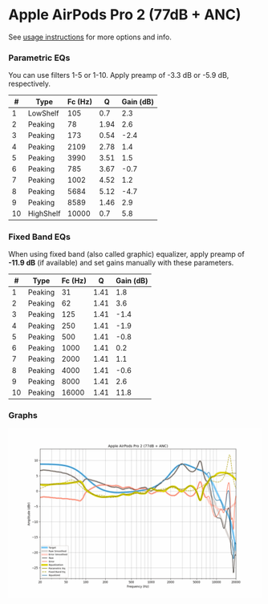 # Apple AirPods Pro 2 (77dB + ANC)
See [usage instructions](https://github.com/jaakkopasanen/AutoEq#usage) for more options and info.

### Parametric EQs
You can use filters 1-5 or 1-10. Apply preamp of -3.3 dB or -5.9 dB, respectively.

|   # | Type      |   Fc (Hz) |    Q |   Gain (dB) |
|-----|-----------|-----------|------|-------------|
|   1 | LowShelf  |       105 | 0.7  |         2.3 |
|   2 | Peaking   |        78 | 1.94 |         2.6 |
|   3 | Peaking   |       173 | 0.54 |        -2.4 |
|   4 | Peaking   |      2109 | 2.78 |         1.4 |
|   5 | Peaking   |      3990 | 3.51 |         1.5 |
|   6 | Peaking   |       785 | 3.67 |        -0.7 |
|   7 | Peaking   |      1002 | 4.52 |         1.2 |
|   8 | Peaking   |      5684 | 5.12 |        -4.7 |
|   9 | Peaking   |      8589 | 1.46 |         2.9 |
|  10 | HighShelf |     10000 | 0.7  |         5.8 |

### Fixed Band EQs
When using fixed band (also called graphic) equalizer, apply preamp of **-11.9 dB** (if available) and set gains manually with these parameters.

|   # | Type    |   Fc (Hz) |    Q |   Gain (dB) |
|-----|---------|-----------|------|-------------|
|   1 | Peaking |        31 | 1.41 |         1.8 |
|   2 | Peaking |        62 | 1.41 |         3.6 |
|   3 | Peaking |       125 | 1.41 |        -1.4 |
|   4 | Peaking |       250 | 1.41 |        -1.9 |
|   5 | Peaking |       500 | 1.41 |        -0.8 |
|   6 | Peaking |      1000 | 1.41 |         0.2 |
|   7 | Peaking |      2000 | 1.41 |         1.1 |
|   8 | Peaking |      4000 | 1.41 |        -0.6 |
|   9 | Peaking |      8000 | 1.41 |         2.6 |
|  10 | Peaking |     16000 | 1.41 |        11.8 |

### Graphs
![](./Apple%20AirPods%20Pro%202%20(77dB%20+%20ANC).png)
